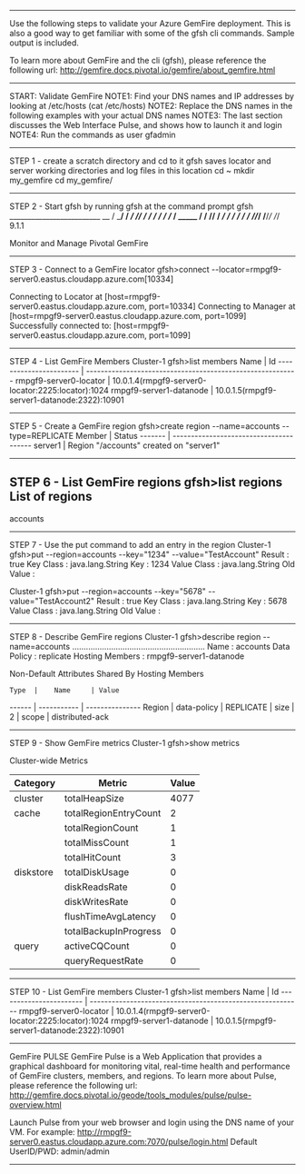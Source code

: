 ******************************************************************************************************
Use the following steps to validate your Azure GemFire deployment.  This is also a good way to get
familiar with some of the gfsh cli commands.  Sample output is included.

To learn more about GemFire and the cli (gfsh), please reference the following url:
   http://gemfire.docs.pivotal.io/gemfire/about_gemfire.html
******************************************************************************************************
START: Validate GemFire 
   NOTE1: Find your DNS names and IP addresses by looking at /etc/hosts (cat /etc/hosts)
   NOTE2: Replace the DNS names in the following examples with your actual DNS names
   NOTE3: The last section discusses the Web Interface Pulse, and shows how to launch it and login
   NOTE4: Run the commands as user gfadmin
******************************************************************************************************
STEP 1 - create a scratch directory and cd to it
gfsh saves locator and server working directories and log files in this location
   cd ~
   mkdir my_gemfire
   cd my_gemfire/
******************************************************************************************************
STEP 2 - Start gfsh by running gfsh at the command prompt
   gfsh
    _________________________     __
   / _____/ ______/ ______/ /____/ /
  / /  __/ /___  /_____  / _____  /
 / /__/ / ____/  _____/ / /    / /
/______/_/      /______/_/    /_/    9.1.1

Monitor and Manage Pivotal GemFire
******************************************************************************************************
STEP 3 - Connect to a GemFire locator
   gfsh>connect --locator=rmpgf9-server0.eastus.cloudapp.azure.com[10334]
   
   Connecting to Locator at [host=rmpgf9-server0.eastus.cloudapp.azure.com, port=10334]
   Connecting to Manager at [host=rmpgf9-server0.eastus.cloudapp.azure.com, port=1099]
   Successfully connected to: [host=rmpgf9-server0.eastus.cloudapp.azure.com, port=1099]
******************************************************************************************************
STEP 4 - List GemFire Members
   Cluster-1 gfsh>list members
            Name           | Id
   ----------------------- | ----------------------------------------------------------
   rmpgf9-server0-locator  | 10.0.1.4(rmpgf9-server0-locator:2225:locator)<ec><v0>:1024
   rmpgf9-server1-datanode | 10.0.1.5(rmpgf9-server1-datanode:2322)<v3>:10901
******************************************************************************************************
STEP 5 - Create a GemFire region
   gfsh>create region --name=accounts --type=REPLICATE
   Member  | Status
   ------- | ---------------------------------------
   server1 | Region "/accounts" created on "server1"
******************************************************************************************************
STEP 6 - List GemFire regions
   gfsh>list regions
   List of regions
   ---------------
   accounts
******************************************************************************************************
STEP 7 - Use the put command to add an entry in the region
   Cluster-1 gfsh>put --region=accounts --key="1234" --value="TestAccount"
   Result      : true
   Key Class   : java.lang.String
   Key         : 1234
   Value Class : java.lang.String
   Old Value   : <NULL>

   Cluster-1 gfsh>put --region=accounts --key="5678" --value="TestAccount2"
   Result      : true
   Key Class   : java.lang.String
   Key         : 5678
   Value Class : java.lang.String
   Old Value   : <NULL>
******************************************************************************************************
STEP 8 - Describe GemFire regions
   Cluster-1 gfsh>describe region --name=accounts
   ..........................................................
   Name            : accounts
   Data Policy     : replicate
   Hosting Members : rmpgf9-server1-datanode

   Non-Default Attributes Shared By Hosting Members
   
    Type  |    Name     | Value
   ------ | ----------- | ---------------
   Region | data-policy | REPLICATE
          | size        | 2
          | scope       | distributed-ack
******************************************************************************************************
STEP 9 - Show GemFire metrics
   Cluster-1 gfsh>show metrics
   
   Cluster-wide Metrics  
   
   Category  |        Metric         | Value
   --------- | --------------------- | -----
   cluster   | totalHeapSize         | 4077
   cache     | totalRegionEntryCount | 2
             | totalRegionCount      | 1
             | totalMissCount        | 1
             | totalHitCount         | 3
   diskstore | totalDiskUsage        | 0
             | diskReadsRate         | 0 
             | diskWritesRate        | 0
             | flushTimeAvgLatency   | 0
             | totalBackupInProgress | 0
   query     | activeCQCount         | 0
             | queryRequestRate      | 0
******************************************************************************************************
STEP 10 - List GemFire members
   Cluster-1 gfsh>list members
            Name           | Id
   ----------------------- | ----------------------------------------------------------
   rmpgf9-server0-locator  | 10.0.1.4(rmpgf9-server0-locator:2225:locator)<ec><v0>:1024
   rmpgf9-server1-datanode | 10.0.1.5(rmpgf9-server1-datanode:2322)<v3>:10901
******************************************************************************************************
GemFire PULSE
   GemFire Pulse is a Web Application that provides a graphical dashboard for monitoring vital, 
   real-time health and performance of GemFire clusters, members, and regions.  To learn more about 
   Pulse, please reference the following url:
      http://gemfire.docs.pivotal.io/geode/tools_modules/pulse/pulse-overview.html

   Launch Pulse from your web browser and login using the DNS name of your VM. For example:
      http://rmpgf9-server0.eastus.cloudapp.azure.com:7070/pulse/login.html
      Default UserID/PWD: admin/admin
******************************************************************************************************

